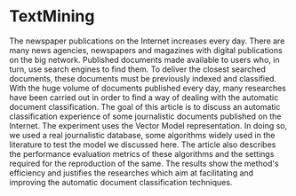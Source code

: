 # TextMining
The newspaper publications on the Internet increases every day. There are many news agencies, newspapers and magazines with digital publications on the big network. Published documents made available to users who, in turn, use search engines to find them. To deliver the closest searched documents, these documents must be previously indexed and classified. With the huge volume of documents published every day, many researches have been carried out in order to find a way of dealing with the automatic document classification. The goal of this article is to discuss an automatic classification experience of some journalistic documents published on the Internet. The experiment uses the Vector Model representation. In doing so, we used a real journalistic database, some algorithms widely used in the literature to test the model we discussed here. The article also describes the performance evaluation metrics of these algorithms and the settings required for the reproduction of the same. The results show the method's efficiency and justifies the researches which aim at facilitating and improving the automatic document classification techniques.
